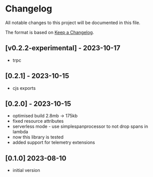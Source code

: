 # Changelog

All notable changes to this project will be documented in this file.


The format is based on [Keep a Changelog](https://keepachangelog.com/en/1.0.0/).
## [v0.2.2-experimental] - 2023-10-17

- trpc
  
## [0.2.1] - 2023-10-15

- cjs exports
  
## [0.2.0] - 2023-10-15

- optimised build 2.8mb -> 175kb
- fixed resource attributes
- serverless mode - use simplespanprocessor to not drop spans in lambda
- now this library is tested
- added support for telemetry extensions

## [0.1.0] 2023-08-10

- initial version
